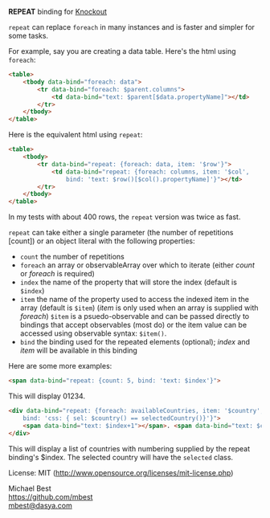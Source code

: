 **REPEAT** binding for [Knockout](http://knockoutjs.com/)

`repeat` can replace `foreach` in many instances and is faster and simpler for some tasks.

For example, say you are creating a data table. Here's the html using `foreach`:

```html
<table> 
    <tbody data-bind="foreach: data"> 
        <tr data-bind="foreach: $parent.columns"> 
            <td data-bind="text: $parent[$data.propertyName]"></td> 
        </tr> 
    </tbody> 
</table> 
```
Here is the equivalent html using `repeat`:

```html
<table> 
    <tbody>
        <tr data-bind="repeat: {foreach: data, item: '$row'}"> 
            <td data-bind="repeat: {foreach: columns, item: '$col', 
                bind: 'text: $row()[$col().propertyName]'}"></td>
        </tr> 
    </tbody>
</table> 
```
In my tests with about 400 rows, the `repeat` version was twice as fast.

`repeat` can take either a single parameter (the number of repetitions [count]) or an object literal with 
the following properties:

* `count` the number of repetitions
* `foreach` an array or observableArray over which to iterate
   (either *count* or *foreach* is required)
* `index` the name of the property that will store the index (default is `$index`)
* `item` the name of the property used to access the indexed item in the array (default is `$item`)
   (*item* is only used when an array is supplied with *foreach*) `$item` is a psuedo-observable and 
   can be passed directly to bindings that accept observables (most do) or the item value can be
   accessed using observable syntax: `$item()`.
* `bind` the binding used for the repeated elements (optional); *index* and *item* will be available
    in this binding

Here are some more examples:

```html
<span data-bind="repeat: {count: 5, bind: 'text: $index'}">
```

This will display 01234.

```html
<div data-bind="repeat: {foreach: availableCountries, item: '$country', 
    bind: 'css: { sel: $country() == selectedCountry()}'}">
    <span data-bind="text: $index+1"></span>. <span data-bind="text: $country"></span>
</div>
```

This will display a list of countries with numbering supplied by the repeat binding's $index. The selected 
country will have the `selected` class.

License: MIT (http://www.opensource.org/licenses/mit-license.php)

Michael Best<br>
https://github.com/mbest<br>
mbest@dasya.com
